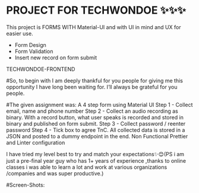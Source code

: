 # PROJECT FOR TECHWONDOE ✨✨✨

This project is FORMS WITH Material-UI and with UI in mind and UX for easier use.

- Form Design
- Form Validation
- Insert new record on form submit

TECHWONDOE-FRONTEND

#So, to begin with I am deeply thankful for you people for giving me this opportunity I have long been waiting for. I’ll always be grateful for you people.

#The given assignment was:
A 4 step form using Material UI
Step 1 - Collect email, name and phone number
Step 2 - Collect an audio recording as binary. With a record button, what user speaks is recorded and stored in binary and published on form submit.
Step 3 - Collect password / reenter password
Step 4 - Tick box to agree TnC.
All collected data is stored in a JSON and posted to a dummy endpoint in the end.
Non Functional
Prettier and Linter configuration


I have tried my level best to try and match your expectations✨😊(PS i am just a pre-final year guy who has 1+ years of experience ,thanks to online classes i was able to learn a lot and work at various organizations /companies and was super productive.)

#Screen-Shots:



